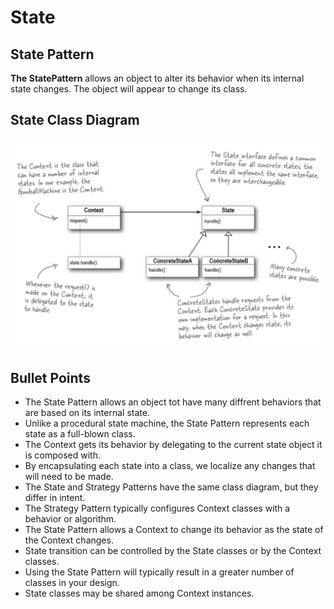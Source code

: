 # State 

## State Pattern
**The StatePattern** allows an object to alter its behavior when its internal state changes. The object will appear to change its class.

## State Class Diagram
![State : Class Diagram](/10_State/StateClassDiagram.PNG "State : Class Diagram")

## Bullet Points
* The State Pattern allows an object tot have many diffrent behaviors that are based on its internal state.
* Unlike a procedural state machine, the State Pattern represents each state as a full-blown class.
* The Context gets its behavior by delegating to the current state object it is composed with.
* By encapsulating each state into a class, we localize any changes that will need to be made.
* The State and Strategy Patterns have the same class diagram, but they differ in intent.
* The Strategy Pattern typically configures Context classes with a behavior or algorithm.
* The State Pattern allows a Context to change its behavior as the state of the Context changes.
* State transition can be controlled by the State classes or by the Context classes.
* Using the State Pattern will typically result in a greater number of classes in your design.
* State classes may be shared among Context instances.